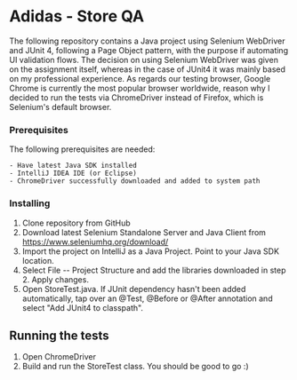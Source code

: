 # Adidas - Store QA

The following repository contains a Java project using Selenium WebDriver and JUnit 4, following a Page Object pattern, with the purpose if automating UI validation flows.
The decision on using Selenium WebDriver was given on the assignment itself, whereas in the case of JUnit4 it was mainly based on my professional experience. As regards our testing browser, Google Chrome is currently the most popular browser worldwide, reason why I decided to run the tests via ChromeDriver instead of Firefox, which is Selenium's default browser.

### Prerequisites

The following prerequisites are needed:

```
- Have latest Java SDK installed
- IntelliJ IDEA IDE (or Eclipse)
- ChromeDriver successfully downloaded and added to system path
```

### Installing

1. Clone repository from GitHub
2. Download latest Selenium Standalone Server and Java Client from https://www.seleniumhq.org/download/
3. Import the project on IntelliJ as a Java Project. Point to your Java SDK location.
4. Select File -- Project Structure and add the libraries downloaded in step 2. Apply changes.
5. Open StoreTest.java. If JUnit dependency hasn't been added automatically, tap over an @Test, @Before or @After annotation and select "Add JUnit4 to classpath".

## Running the tests

1. Open ChromeDriver
2. Build and run the StoreTest class. You should be good to go :)
